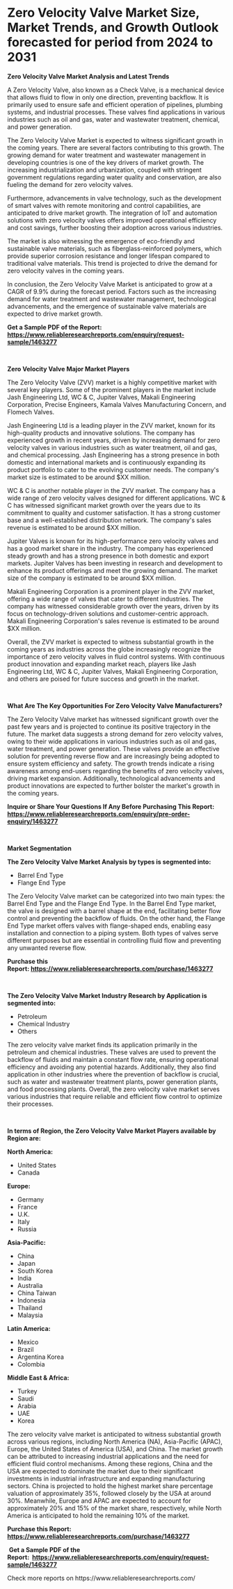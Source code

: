 <p><h1>Zero Velocity Valve Market Size, Market Trends, and Growth Outlook forecasted for period from 2024 to 2031</h1></p><p><strong>Zero Velocity Valve Market Analysis and Latest Trends</strong></p>
<p><p>A Zero Velocity Valve, also known as a Check Valve, is a mechanical device that allows fluid to flow in only one direction, preventing backflow. It is primarily used to ensure safe and efficient operation of pipelines, plumbing systems, and industrial processes. These valves find applications in various industries such as oil and gas, water and wastewater treatment, chemical, and power generation.</p><p>The Zero Velocity Valve Market is expected to witness significant growth in the coming years. There are several factors contributing to this growth. The growing demand for water treatment and wastewater management in developing countries is one of the key drivers of market growth. The increasing industrialization and urbanization, coupled with stringent government regulations regarding water quality and conservation, are also fueling the demand for zero velocity valves.</p><p>Furthermore, advancements in valve technology, such as the development of smart valves with remote monitoring and control capabilities, are anticipated to drive market growth. The integration of IoT and automation solutions with zero velocity valves offers improved operational efficiency and cost savings, further boosting their adoption across various industries.</p><p>The market is also witnessing the emergence of eco-friendly and sustainable valve materials, such as fiberglass-reinforced polymers, which provide superior corrosion resistance and longer lifespan compared to traditional valve materials. This trend is projected to drive the demand for zero velocity valves in the coming years.</p><p>In conclusion, the Zero Velocity Valve Market is anticipated to grow at a CAGR of 9.9% during the forecast period. Factors such as the increasing demand for water treatment and wastewater management, technological advancements, and the emergence of sustainable valve materials are expected to drive market growth.</p></p>
<p><strong>Get a Sample PDF of the Report:&nbsp; <a href="https://www.reliableresearchreports.com/enquiry/request-sample/1463277">https://www.reliableresearchreports.com/enquiry/request-sample/1463277</a></strong></p>
<p>&nbsp;</p>
<p><strong>Zero Velocity Valve Major Market Players</strong></p>
<p><p>The Zero Velocity Valve (ZVV) market is a highly competitive market with several key players. Some of the prominent players in the market include Jash Engineering Ltd, WC & C, Jupiter Valves, Makali Engineering Corporation, Precise Engineers, Kamala Valves Manufacturing Concern, and Flomech Valves.</p><p>Jash Engineering Ltd is a leading player in the ZVV market, known for its high-quality products and innovative solutions. The company has experienced growth in recent years, driven by increasing demand for zero velocity valves in various industries such as water treatment, oil and gas, and chemical processing. Jash Engineering has a strong presence in both domestic and international markets and is continuously expanding its product portfolio to cater to the evolving customer needs. The company's market size is estimated to be around $XX million.</p><p>WC & C is another notable player in the ZVV market. The company has a wide range of zero velocity valves designed for different applications. WC & C has witnessed significant market growth over the years due to its commitment to quality and customer satisfaction. It has a strong customer base and a well-established distribution network. The company's sales revenue is estimated to be around $XX million.</p><p>Jupiter Valves is known for its high-performance zero velocity valves and has a good market share in the industry. The company has experienced steady growth and has a strong presence in both domestic and export markets. Jupiter Valves has been investing in research and development to enhance its product offerings and meet the growing demand. The market size of the company is estimated to be around $XX million.</p><p>Makali Engineering Corporation is a prominent player in the ZVV market, offering a wide range of valves that cater to different industries. The company has witnessed considerable growth over the years, driven by its focus on technology-driven solutions and customer-centric approach. Makali Engineering Corporation's sales revenue is estimated to be around $XX million.</p><p>Overall, the ZVV market is expected to witness substantial growth in the coming years as industries across the globe increasingly recognize the importance of zero velocity valves in fluid control systems. With continuous product innovation and expanding market reach, players like Jash Engineering Ltd, WC & C, Jupiter Valves, Makali Engineering Corporation, and others are poised for future success and growth in the market.</p></p>
<p>&nbsp;</p>
<p><strong>What Are The Key Opportunities For Zero Velocity Valve Manufacturers?</strong></p>
<p><p>The Zero Velocity Valve market has witnessed significant growth over the past few years and is projected to continue its positive trajectory in the future. The market data suggests a strong demand for zero velocity valves, owing to their wide applications in various industries such as oil and gas, water treatment, and power generation. These valves provide an effective solution for preventing reverse flow and are increasingly being adopted to ensure system efficiency and safety. The growth trends indicate a rising awareness among end-users regarding the benefits of zero velocity valves, driving market expansion. Additionally, technological advancements and product innovations are expected to further bolster the market's growth in the coming years.</p></p>
<p><strong>Inquire or Share Your Questions If Any Before Purchasing This Report: <a href="https://www.reliableresearchreports.com/enquiry/pre-order-enquiry/1463277">https://www.reliableresearchreports.com/enquiry/pre-order-enquiry/1463277</a></strong></p>
<p>&nbsp;</p>
<p><strong>Market Segmentation</strong></p>
<p><strong>The Zero Velocity Valve Market Analysis by types is segmented into:</strong></p>
<p><ul><li>Barrel End Type</li><li>Flange End Type</li></ul></p>
<p><p>The Zero Velocity Valve market can be categorized into two main types: the Barrel End Type and the Flange End Type. In the Barrel End Type market, the valve is designed with a barrel shape at the end, facilitating better flow control and preventing the backflow of fluids. On the other hand, the Flange End Type market offers valves with flange-shaped ends, enabling easy installation and connection to a piping system. Both types of valves serve different purposes but are essential in controlling fluid flow and preventing any unwanted reverse flow.</p></p>
<p><strong>Purchase this Report:&nbsp;<a href="https://www.reliableresearchreports.com/purchase/1463277">https://www.reliableresearchreports.com/purchase/1463277</a></strong></p>
<p>&nbsp;</p>
<p><strong>The Zero Velocity Valve Market Industry Research by Application is segmented into:</strong></p>
<p><ul><li>Petroleum</li><li>Chemical Industry</li><li>Others</li></ul></p>
<p><p>The zero velocity valve market finds its application primarily in the petroleum and chemical industries. These valves are used to prevent the backflow of fluids and maintain a constant flow rate, ensuring operational efficiency and avoiding any potential hazards. Additionally, they also find application in other industries where the prevention of backflow is crucial, such as water and wastewater treatment plants, power generation plants, and food processing plants. Overall, the zero velocity valve market serves various industries that require reliable and efficient flow control to optimize their processes.</p></p>
<p>&nbsp;</p>
<p><strong>In terms of Region, the Zero Velocity Valve Market Players available by Region are:</strong></p>
<p>
    <p> <strong> North America: </strong>
        <ul>
            <li>United States</li>
            <li>Canada</li>
        </ul>
        </p> 
    <p> <strong> Europe: </strong>
        <ul>
            <li>Germany</li>
            <li>France</li>
            <li>U.K.</li>
            <li>Italy</li>
            <li>Russia</li>
        </ul>
        </p> 
    <p> <strong> Asia-Pacific: </strong>
        <ul>
            <li>China</li>
            <li>Japan</li>
            <li>South Korea</li>
            <li>India</li>
            <li>Australia</li>
            <li>China Taiwan</li>
            <li>Indonesia</li>
            <li>Thailand</li>
            <li>Malaysia</li>
        </ul>
        </p> 
    <p> <strong> Latin America: </strong>
        <ul>
            <li>Mexico</li>
            <li>Brazil</li>
            <li>Argentina Korea</li>
            <li>Colombia</li>
        </ul>
        </p> 
    <p> <strong> Middle East & Africa: </strong>
        <ul>
            <li>Turkey</li>
            <li>Saudi</li>
            <li>Arabia</li>
            <li>UAE</li>
            <li>Korea</li>
        </ul>
    </p>
    </p>
<p><p>The zero velocity valve market is anticipated to witness substantial growth across various regions, including North America (NA), Asia-Pacific (APAC), Europe, the United States of America (USA), and China. The market growth can be attributed to increasing industrial applications and the need for efficient fluid control mechanisms. Among these regions, China and the USA are expected to dominate the market due to their significant investments in industrial infrastructure and expanding manufacturing sectors. China is projected to hold the highest market share percentage valuation of approximately 35%, followed closely by the USA at around 30%. Meanwhile, Europe and APAC are expected to account for approximately 20% and 15% of the market share, respectively, while North America is anticipated to hold the remaining 10% of the market.</p></p>
<p><strong>Purchase this Report: <a href="https://www.reliableresearchreports.com/purchase/1463277">https://www.reliableresearchreports.com/purchase/1463277</a></strong></p>
<p>&nbsp;<strong>Get a Sample PDF of the Report:&nbsp;&nbsp;<a href="https://www.reliableresearchreports.com/enquiry/request-sample/1463277">https://www.reliableresearchreports.com/enquiry/request-sample/1463277</a></strong></p>
<p><strong></strong></p>
<p>Check more reports on https://www.reliableresearchreports.com/</p>